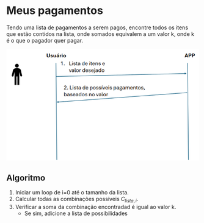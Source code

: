 # Meus pagamentos

Tendo uma lista de pagamentos a serem pagos, encontre todos os itens que estão contidos na lista, onde somados equivalem a um valor k, onde k é o que o pagador quer pagar.

![](images\screen1.png)

## Algoritmo
1. Iniciar um loop de i=0 até o tamanho da lista. 
2. Calcular todas as combinações possiveis $C_{lista, i}$.
3. Verificar a soma da combinação encontradad é igual ao valor k.
    * Se sim, adicione a lista de possibilidades